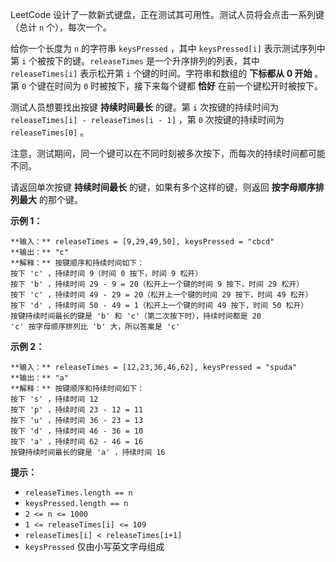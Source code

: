 LeetCode 设计了一款新式键盘，正在测试其可用性。测试人员将会点击一系列键（总计 `n` 个），每次一个。

给你一个长度为 `n` 的字符串 `keysPressed` ，其中 `keysPressed[i]` 表示测试序列中第 `i`
个被按下的键。`releaseTimes` 是一个升序排列的列表，其中 `releaseTimes[i]` 表示松开第 `i` 个键的时间。字符串和数组的
**下标都从 0 开始** 。第 `0` 个键在时间为 `0` 时被按下，接下来每个键都 **恰好** 在前一个键松开时被按下。

测试人员想要找出按键 **持续时间最长** 的键。第 `i` 次按键的持续时间为 `releaseTimes[i] - releaseTimes[i -
1]` ，第 `0` 次按键的持续时间为 `releaseTimes[0]` 。

注意，测试期间，同一个键可以在不同时刻被多次按下，而每次的持续时间都可能不同。

请返回单次按键 **持续时间最长** 的键，如果有多个这样的键，则返回 **按字母顺序排列最大** 的那个键。



**示例 1：**

    
    
    **输入：** releaseTimes = [9,29,49,50], keysPressed = "cbcd"
    **输出：** "c"
    **解释：** 按键顺序和持续时间如下：
    按下 'c' ，持续时间 9（时间 0 按下，时间 9 松开）
    按下 'b' ，持续时间 29 - 9 = 20（松开上一个键的时间 9 按下，时间 29 松开）
    按下 'c' ，持续时间 49 - 29 = 20（松开上一个键的时间 29 按下，时间 49 松开）
    按下 'd' ，持续时间 50 - 49 = 1（松开上一个键的时间 49 按下，时间 50 松开）
    按键持续时间最长的键是 'b' 和 'c'（第二次按下时），持续时间都是 20
    'c' 按字母顺序排列比 'b' 大，所以答案是 'c'
    

**示例 2：**

    
    
    **输入：** releaseTimes = [12,23,36,46,62], keysPressed = "spuda"
    **输出：** "a"
    **解释：** 按键顺序和持续时间如下：
    按下 's' ，持续时间 12
    按下 'p' ，持续时间 23 - 12 = 11
    按下 'u' ，持续时间 36 - 23 = 13
    按下 'd' ，持续时间 46 - 36 = 10
    按下 'a' ，持续时间 62 - 46 = 16
    按键持续时间最长的键是 'a' ，持续时间 16



**提示：**

  * `releaseTimes.length == n`
  * `keysPressed.length == n`
  * `2 <= n <= 1000`
  * `1 <= releaseTimes[i] <= 109`
  * `releaseTimes[i] < releaseTimes[i+1]`
  * `keysPressed` 仅由小写英文字母组成

